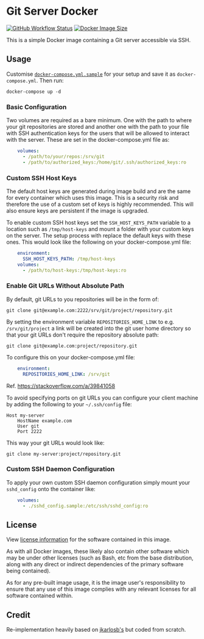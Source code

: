 # Git Server Docker
[![GitHub Workflow Status][4]][6]
[![Docker Image Size][5]][6]

This is a simple Docker image containing a Git server accessible via
SSH.

## Usage

Customise [`docker-compose.yml.sample`][1] for your setup and save it
as `docker-compose.yml`. Then run:

```shell
docker-compose up -d
```

[1]: https://github.com/rockstorm101/git-server-docker/blob/master/docker-compose.yml.sample

### Basic Configuration

Two volumes are required as a bare minimum. One with the path to where
your git repositories are stored and another one with the path to your
file with SSH authentication keys for the users that will be allowed
to interact with the server. These are set in the docker-compose.yml
file as:

```yml
    volumes:
      - /path/to/your/repos:/srv/git
      - /path/to/authorized_keys:/home/git/.ssh/authorized_keys:ro
```

### Custom SSH Host Keys

The default host keys are generated during image build and are the
same for every container which uses this image. This is a security
risk and therefore the use of a custom set of keys is highly
recommended. This will also ensure keys are persistent if the image is
upgraded.

To enable custom SSH host keys set the `SSH_HOST_KEYS_PATH` variable
to a location such as `/tmp/host-keys` and mount a folder with your
custom keys on the server. The setup process with replace the default
keys with these ones. This would look like the following on your
docker-compose.yml file:

```yml
    environment:
      SSH_HOST_KEYS_PATH: /tmp/host-keys
    volumes:
      - /path/to/host-keys:/tmp/host-keys:ro
```

### Enable Git URLs Without Absolute Path

By default, git URLs to you repositories will be in the form of:

```
git clone git@example.com:2222/srv/git/project/repository.git
```

By setting the environment variable `REPOSITORIES_HOME_LINK` to
e.g. `/srv/git/project` a link will be created into the git user home
directory so that your git URLs don't require the repository absolute
path:

```
git clone git@example.com:project/repository.git
```

To configure this on your docker-compose.yml file:

```yml
    environment:
      REPOSITORIES_HOME_LINK: /srv/git
```

Ref. https://stackoverflow.com/a/39841058

To avoid specifying ports on git URLs you can configure your client
machine by adding the following to your `~/.ssh/config` file:

```
Host my-server
    HostName example.com
    User git
    Port 2222
```

This way your git URLs would look like:
```
git clone my-server:project/repository.git
```

### Custom SSH Daemon Configuration

To apply your own custom SSH daemon configuration simply mount your
`sshd_config` onto the container like:

```yml
    volumes:
      - ./sshd_config.sample:/etc/ssh/sshd_config:ro
```

## License

View [license information][2] for the software contained in this
image.

As with all Docker images, these likely also contain other software
which may be under other licenses (such as Bash, etc from the base
distribution, along with any direct or indirect dependencies of the
primary software being contained).

As for any pre-built image usage, it is the image user's
responsibility to ensure that any use of this image complies with any
relevant licenses for all software contained within.

[2]: https://github.com/rockstorm101/git-server-docker/blob/master/LICENSE

## Credit

Re-implementation heavily based on [jkarlosb's][3] but coded from
scratch.

[3]: https://github.com/jkarlosb/git-server-docker

[4]: https://img.shields.io/github/workflow/status/rockstorm101/git-server-docker/Build%20Docker%20Images
[5]: https://img.shields.io/docker/image-size/rockstorm/git-server/latest
[6]: https://hub.docker.com/r/rockstorm/git-server
